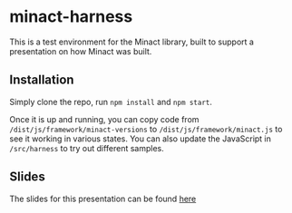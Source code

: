 # minact-harness
This is a test environment for the Minact library, built to support a presentation on how Minact was built.

## Installation
Simply clone the repo, run `npm install` and `npm start`.

Once it is up and running, you can copy code from `/dist/js/framework/minact-versions` to `/dist/js/framework/minact.js` to see it working in various states.  You can also update the JavaScript in `/src/harness` to try out different samples.

## Slides
The slides for this presentation can be found [here](https://1drv.ms/p/s!Ahb6VudghbeJjOBftVIwYeYItAv3Xw)
